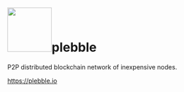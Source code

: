 # <img src="http://plebble.io/plebble_logo.png" width="100">plebble
P2P distributed blockchain network of inexpensive nodes.

https://plebble.io
